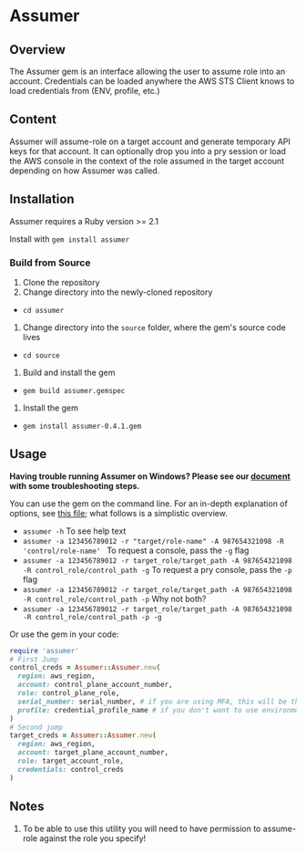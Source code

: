 # Assumer #

## Overview ##
The Assumer gem is an interface allowing the user to assume role into an account.  Credentials can be loaded anywhere the AWS STS Client knows to load credentials from (ENV, profile, etc.)

## Content ##
Assumer will assume-role on a target account and generate temporary API keys for that account.  It can optionally drop you into a pry session or load the AWS console in the context of the role assumed in the target account depending on how Assumer was called.

## Installation ##

Assumer requires a Ruby version >= 2.1

Install with `gem install assumer`

### Build from Source ###

1. Clone the repository
1. Change directory into the newly-cloned repository
  * `cd assumer`
1. Change directory into the `source` folder, where the gem's source code lives
  * `cd source`
1. Build and install the gem
  * `gem build assumer.gemspec`
1. Install the gem
  * `gem install assumer-0.4.1.gem`

## Usage ##

**Having trouble running Assumer on Windows?  Please see our [document](/docs/Windows.md) with some troubleshooting steps.**

You can use the gem on the command line.  For an in-depth explanation of options, see [this file](/docs/Options.md); what follows is a simplistic overview.
  * `assumer -h` To see help text
  * `assumer -a 123456789012 -r "target/role-name" -A 987654321098 -R 'control/role-name' `
To request a console, pass the `-g` flag
  * `assumer -a 123456789012 -r target_role/target_path -A 987654321098 -R control_role/control_path -g`
To request a pry console, pass the `-p` flag
  * `assumer -a 123456789012 -r target_role/target_path -A 987654321098 -R control_role/control_path -p`
Why not both?
  * `assumer -a 123456789012 -r target_role/target_path -A 987654321098 -R control_role/control_path -p -g`

Or use the gem in your code:
```ruby
require 'assumer'
# First Jump
control_creds = Assumer::Assumer.new(
  region: aws_region,
  account: control_plane_account_number,
  role: control_plane_role,
  serial_number: serial_number, # if you are using MFA, this will be the ARN for the device
  profile: credential_profile_name # if you don't want to use environment variables or the default credentials in your ~/.aws/credentials file
)
# Second jump
target_creds = Assumer::Assumer.new(
  region: aws_region,
  account: target_plane_account_number,
  role: target_account_role,
  credentials: control_creds
)
```


## Notes ##
 1. To be able to use this utility you will need to have permission to assume-role against the role you specify!
